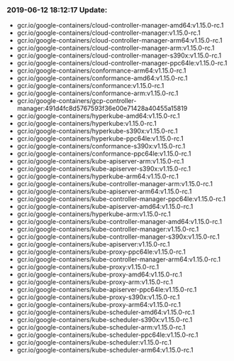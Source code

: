 ### 2019-06-12 18:12:17 Update:

- gcr.io/google-containers/cloud-controller-manager-amd64:v1.15.0-rc.1
- gcr.io/google-containers/cloud-controller-manager:v1.15.0-rc.1
- gcr.io/google-containers/cloud-controller-manager-arm64:v1.15.0-rc.1
- gcr.io/google-containers/cloud-controller-manager-arm:v1.15.0-rc.1
- gcr.io/google-containers/cloud-controller-manager-s390x:v1.15.0-rc.1
- gcr.io/google-containers/cloud-controller-manager-ppc64le:v1.15.0-rc.1
- gcr.io/google-containers/conformance-arm64:v1.15.0-rc.1
- gcr.io/google-containers/conformance-amd64:v1.15.0-rc.1
- gcr.io/google-containers/conformance:v1.15.0-rc.1
- gcr.io/google-containers/conformance-arm:v1.15.0-rc.1
- gcr.io/google-containers/gcp-controller-manager:491d4fc8d5767593f36e00e71428a40455a15819
- gcr.io/google-containers/hyperkube-amd64:v1.15.0-rc.1
- gcr.io/google-containers/hyperkube:v1.15.0-rc.1
- gcr.io/google-containers/hyperkube-s390x:v1.15.0-rc.1
- gcr.io/google-containers/hyperkube-ppc64le:v1.15.0-rc.1
- gcr.io/google-containers/conformance-s390x:v1.15.0-rc.1
- gcr.io/google-containers/conformance-ppc64le:v1.15.0-rc.1
- gcr.io/google-containers/kube-apiserver-arm:v1.15.0-rc.1
- gcr.io/google-containers/kube-apiserver-s390x:v1.15.0-rc.1
- gcr.io/google-containers/hyperkube-arm64:v1.15.0-rc.1
- gcr.io/google-containers/kube-controller-manager-arm:v1.15.0-rc.1
- gcr.io/google-containers/kube-apiserver-arm64:v1.15.0-rc.1
- gcr.io/google-containers/kube-controller-manager-ppc64le:v1.15.0-rc.1
- gcr.io/google-containers/kube-apiserver-amd64:v1.15.0-rc.1
- gcr.io/google-containers/hyperkube-arm:v1.15.0-rc.1
- gcr.io/google-containers/kube-controller-manager-amd64:v1.15.0-rc.1
- gcr.io/google-containers/kube-controller-manager:v1.15.0-rc.1
- gcr.io/google-containers/kube-controller-manager-s390x:v1.15.0-rc.1
- gcr.io/google-containers/kube-apiserver:v1.15.0-rc.1
- gcr.io/google-containers/kube-proxy-ppc64le:v1.15.0-rc.1
- gcr.io/google-containers/kube-controller-manager-arm64:v1.15.0-rc.1
- gcr.io/google-containers/kube-proxy:v1.15.0-rc.1
- gcr.io/google-containers/kube-proxy-amd64:v1.15.0-rc.1
- gcr.io/google-containers/kube-proxy-arm:v1.15.0-rc.1
- gcr.io/google-containers/kube-apiserver-ppc64le:v1.15.0-rc.1
- gcr.io/google-containers/kube-proxy-s390x:v1.15.0-rc.1
- gcr.io/google-containers/kube-proxy-arm64:v1.15.0-rc.1
- gcr.io/google-containers/kube-scheduler-amd64:v1.15.0-rc.1
- gcr.io/google-containers/kube-scheduler-s390x:v1.15.0-rc.1
- gcr.io/google-containers/kube-scheduler-arm:v1.15.0-rc.1
- gcr.io/google-containers/kube-scheduler-ppc64le:v1.15.0-rc.1
- gcr.io/google-containers/kube-scheduler:v1.15.0-rc.1
- gcr.io/google-containers/kube-scheduler-arm64:v1.15.0-rc.1
